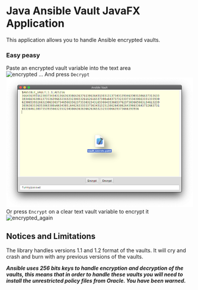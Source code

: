 # Java Ansible Vault JavaFX Application

This application allows you to handle Ansible encrypted vaults.

### Easy peasy

Paste an encrypted vault variable into the text area   
![encrypted](site/images/decrypterd_vault.png)
... And press `Decrypt`   
![decrypted](site/images/encrypted_vault.png)
Or press `Encrypt` on a clear text vault variable to encrypt it   
![encrypted_again](site/images/decrypterd_vault.png)

## Notices and Limitations
The library handles versions 1.1 and 1.2 format of the vaults. It will cry and crash and burn with any previous versions of the vaults.

_**Ansible uses 256 bits keys to handle encryption and decryption of the vaults, this means that
in order to handle these vaults you will need to install the unrestricted policy files from Oracle.
You have been warned.**_
